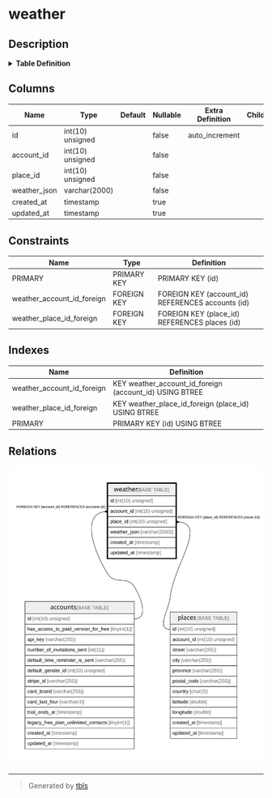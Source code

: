 # weather

## Description

<details>
<summary><strong>Table Definition</strong></summary>

```sql
CREATE TABLE `weather` (
  `id` int(10) unsigned NOT NULL AUTO_INCREMENT,
  `account_id` int(10) unsigned NOT NULL,
  `place_id` int(10) unsigned NOT NULL,
  `weather_json` varchar(2000) COLLATE utf8mb4_unicode_ci NOT NULL,
  `created_at` timestamp NULL DEFAULT NULL,
  `updated_at` timestamp NULL DEFAULT NULL,
  PRIMARY KEY (`id`),
  KEY `weather_account_id_foreign` (`account_id`),
  KEY `weather_place_id_foreign` (`place_id`),
  CONSTRAINT `weather_account_id_foreign` FOREIGN KEY (`account_id`) REFERENCES `accounts` (`id`) ON DELETE CASCADE,
  CONSTRAINT `weather_place_id_foreign` FOREIGN KEY (`place_id`) REFERENCES `places` (`id`) ON DELETE CASCADE
) ENGINE=InnoDB DEFAULT CHARSET=utf8mb4 COLLATE=utf8mb4_unicode_ci
```

</details>

## Columns

| Name | Type | Default | Nullable | Extra Definition | Children | Parents | Comment |
| ---- | ---- | ------- | -------- | --------------- | -------- | ------- | ------- |
| id | int(10) unsigned |  | false | auto_increment |  |  |  |
| account_id | int(10) unsigned |  | false |  |  | [accounts](accounts.md) |  |
| place_id | int(10) unsigned |  | false |  |  | [places](places.md) |  |
| weather_json | varchar(2000) |  | false |  |  |  |  |
| created_at | timestamp |  | true |  |  |  |  |
| updated_at | timestamp |  | true |  |  |  |  |

## Constraints

| Name | Type | Definition |
| ---- | ---- | ---------- |
| PRIMARY | PRIMARY KEY | PRIMARY KEY (id) |
| weather_account_id_foreign | FOREIGN KEY | FOREIGN KEY (account_id) REFERENCES accounts (id) |
| weather_place_id_foreign | FOREIGN KEY | FOREIGN KEY (place_id) REFERENCES places (id) |

## Indexes

| Name | Definition |
| ---- | ---------- |
| weather_account_id_foreign | KEY weather_account_id_foreign (account_id) USING BTREE |
| weather_place_id_foreign | KEY weather_place_id_foreign (place_id) USING BTREE |
| PRIMARY | PRIMARY KEY (id) USING BTREE |

## Relations

![er](weather.svg)

---

> Generated by [tbls](https://github.com/k1LoW/tbls)
